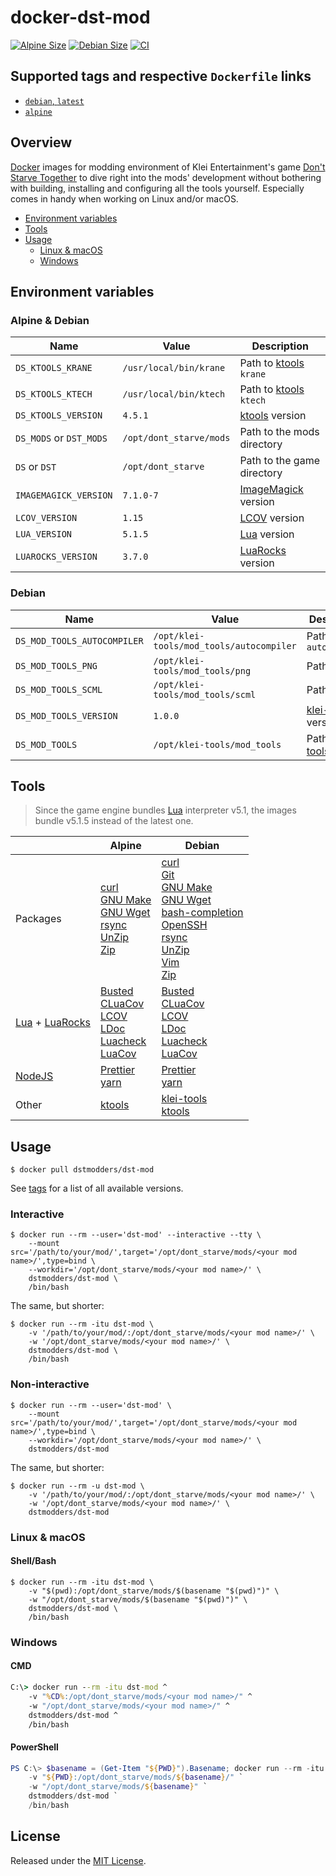 # docker-dst-mod

[![Alpine Size](https://img.shields.io/docker/image-size/dstmodders/dst-mod/alpine?label=alpine%20size)](https://hub.docker.com/r/dstmodders/dst-mod)
[![Debian Size](https://img.shields.io/docker/image-size/dstmodders/dst-mod/debian?label=debian%20size)](https://hub.docker.com/r/dstmodders/dst-mod)
[![CI](https://img.shields.io/github/workflow/status/dstmodders/docker-dst-mod/CI?label=ci)](https://github.com/dstmodders/docker-dst-mod/actions?query=workflow%3ACI)

## Supported tags and respective `Dockerfile` links

- [`debian`, `latest`](https://github.com/dstmodders/docker-dst-mod/blob/45ea7656f74f92578ee09c05bb0afa6b1345e290/debian/Dockerfile)
- [`alpine`](https://github.com/dstmodders/docker-dst-mod/blob/45ea7656f74f92578ee09c05bb0afa6b1345e290/alpine/Dockerfile)

## Overview

[Docker][] images for modding environment of Klei Entertainment's game
[Don't Starve Together][] to dive right into the mods' development without
bothering with building, installing and configuring all the tools yourself.
Especially comes in handy when working on Linux and/or macOS.

- [Environment variables](#environment-variables)
- [Tools](#tools)
- [Usage](#usage)
  - [Linux & macOS](#linux--macos)
  - [Windows](#windows)

## Environment variables

### Alpine & Debian

| Name                    | Value                   | Description                |
| ----------------------- | ----------------------- | -------------------------- |
| `DS_KTOOLS_KRANE`       | `/usr/local/bin/krane`  | Path to [ktools][] `krane` |
| `DS_KTOOLS_KTECH`       | `/usr/local/bin/ktech`  | Path to [ktools][] `ktech` |
| `DS_KTOOLS_VERSION`     | `4.5.1`                 | [ktools][] version         |
| `DS_MODS` or `DST_MODS` | `/opt/dont_starve/mods` | Path to the mods directory |
| `DS` or `DST`           | `/opt/dont_starve`      | Path to the game directory |
| `IMAGEMAGICK_VERSION`   | `7.1.0-7`               | [ImageMagick][] version    |
| `LCOV_VERSION`          | `1.15`                  | [LCOV] version             |
| `LUA_VERSION`           | `5.1.5`                 | [Lua][] version            |
| `LUAROCKS_VERSION`      | `3.7.0`                 | [LuaRocks][] version       |

### Debian

| Name                        | Value                                    | Description            |
| --------------------------- | ---------------------------------------- | ---------------------- |
| `DS_MOD_TOOLS_AUTOCOMPILER` | `/opt/klei-tools/mod_tools/autocompiler` | Path to `autocompiler` |
| `DS_MOD_TOOLS_PNG`          | `/opt/klei-tools/mod_tools/png`          | Path to `png`          |
| `DS_MOD_TOOLS_SCML`         | `/opt/klei-tools/mod_tools/scml`         | Path to `scml`         |
| `DS_MOD_TOOLS_VERSION`      | `1.0.0`                                  | [klei-tools][] version |
| `DS_MOD_TOOLS`              | `/opt/klei-tools/mod_tools`              | Path to [klei-tools][] |

## Tools

> Since the game engine bundles [Lua] interpreter v5.1, the images bundle v5.1.5
> instead of the latest one.

|                      | Alpine                                                                          | Debian                                                                                                                                    |
| -------------------- | ------------------------------------------------------------------------------- | ----------------------------------------------------------------------------------------------------------------------------------------- |
| Packages             | [curl][]<br>[GNU Make][]<br>[GNU Wget][]<br>[rsync][]<br>[UnZip][]<br>[Zip][]   | [curl][]<br>[Git][]<br>[GNU Make][]<br>[GNU Wget][]<br>[bash-completion][]<br>[OpenSSH][]<br>[rsync][]<br>[UnZip][]<br>[Vim][]<br>[Zip][] |
| [Lua] + [LuaRocks][] | [Busted][]<br>[CLuaCov][]<br>[LCOV][]<br>[LDoc][]<br>[Luacheck][]<br>[LuaCov][] | [Busted][]<br>[CLuaCov][]<br>[LCOV][]<br>[LDoc][]<br>[Luacheck][]<br>[LuaCov][]                                                           |
| [NodeJS][]           | [Prettier][]<br>[yarn][]                                                        | [Prettier][]<br>[yarn][]                                                                                                                  |
| Other                | [ktools][]                                                                      | [klei-tools][]<br>[ktools][]                                                                                                              |

## Usage

```shell
$ docker pull dstmodders/dst-mod
```

See [tags][] for a list of all available versions.

### Interactive

```shell
$ docker run --rm --user='dst-mod' --interactive --tty \
    --mount src='/path/to/your/mod/',target='/opt/dont_starve/mods/<your mod name>/',type=bind \
    --workdir='/opt/dont_starve/mods/<your mod name>/' \
    dstmodders/dst-mod \
    /bin/bash
```

The same, but shorter:

```shell
$ docker run --rm -itu dst-mod \
    -v '/path/to/your/mod/:/opt/dont_starve/mods/<your mod name>/' \
    -w '/opt/dont_starve/mods/<your mod name>/' \
    dstmodders/dst-mod \
    /bin/bash
```

### Non-interactive

```shell
$ docker run --rm --user='dst-mod' \
    --mount src='/path/to/your/mod/',target='/opt/dont_starve/mods/<your mod name>/',type=bind \
    --workdir='/opt/dont_starve/mods/<your mod name>/' \
    dstmodders/dst-mod
```

The same, but shorter:

```shell
$ docker run --rm -u dst-mod \
    -v '/path/to/your/mod/:/opt/dont_starve/mods/<your mod name>/' \
    -w '/opt/dont_starve/mods/<your mod name>/' \
    dstmodders/dst-mod
```

### Linux & macOS

#### Shell/Bash

```shell
$ docker run --rm -itu dst-mod \
    -v "$(pwd):/opt/dont_starve/mods/$(basename "$(pwd)")" \
    -w "/opt/dont_starve/mods/$(basename "$(pwd)")" \
    dstmodders/dst-mod \
    /bin/bash
```

### Windows

#### CMD

```cmd
C:\> docker run --rm -itu dst-mod ^
    -v "%CD%:/opt/dont_starve/mods/<your mod name>/" ^
    -w "/opt/dont_starve/mods/<your mod name>/" ^
    dstmodders/dst-mod ^
    /bin/bash
```

#### PowerShell

```powershell
PS C:\> $basename = (Get-Item "${PWD}").Basename; docker run --rm -itu dst-mod `
    -v "${PWD}:/opt/dont_starve/mods/${basename}/" `
    -w "/opt/dont_starve/mods/${basename}" `
    dstmodders/dst-mod `
    /bin/bash
```

## License

Released under the [MIT License](https://opensource.org/licenses/MIT).

[bash-completion]: https://github.com/scop/bash-completion
[busted]: https://olivinelabs.com/busted/
[cluacov]: https://github.com/mpeterv/cluacov
[curl]: https://curl.haxx.se/
[docker]: https://www.docker.com/
[don't starve together]: https://www.klei.com/games/dont-starve-together
[git]: https://git-scm.com/
[gnu make]: https://www.gnu.org/software/make/
[gnu wget]: https://www.gnu.org/software/wget/
[imagemagick]: https://imagemagick.org/index.php
[klei-tools]: https://github.com/dstmodders/klei-tools
[krane]: https://github.com/dstmodders/ktools#krane
[ktech]: https://github.com/dstmodders/ktools#ktech
[ktools]: https://github.com/dstmodders/ktools
[lcov]: http://ltp.sourceforge.net/coverage/lcov.php
[ldoc]: https://stevedonovan.github.io/ldoc/
[lua]: https://www.lua.org/
[luacheck]: https://github.com/mpeterv/luacheck
[luacov]: https://keplerproject.github.io/luacov/
[luarocks]: https://luarocks.org/
[nodejs]: https://nodejs.org/
[openssh]: https://www.openssh.com/
[prettier]: https://prettier.io/
[rsync]: https://rsync.samba.org/
[tags]: https://hub.docker.com/r/dstmodders/dst-mod/tags
[unzip]: http://infozip.sourceforge.net/UnZip.html
[vim]: https://www.vim.org/
[yarn]: https://yarnpkg.com/
[zip]: http://infozip.sourceforge.net/Zip.html
